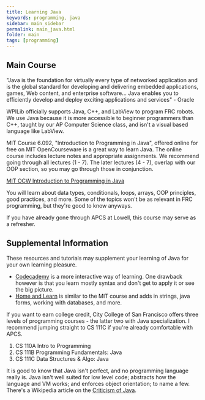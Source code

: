 ```yaml
---
title: Learning Java
keywords: programming, java
sidebar: main_sidebar
permalink: main_java.html
folder: main
tags: [programming]
---
```


## Main Course

"Java is the foundation for virtually every type of networked application and is the global standard for developing and delivering embedded applications, games, Web content, and enterprise software... Java enables you to efficiently develop and deploy exciting applications and services" - Oracle

WPILib officially supports Java, C++, and LabView to program FRC robots. We use Java because it is more accessible to beginner programmers than C++, taught by our AP Computer Science class, and isn't a visual based language like LabView.

MIT Course 6.092, "Introduction to Programming in Java", offered online for free on MIT OpenCourseware is a great way to learn Java. The online course includes lecture notes and appropriate assignments. We recommend going through all lectures (1 - 7). The later lectures (4 - 7), overlap with our OOP section, so you may go through those in conjunction.

[MIT OCW Introduction to Programming in Java](https://ocw.mit.edu/courses/electrical-engineering-and-computer-science/6-092-introduction-to-programming-in-java-january-iap-2010/)

You will learn about data types, conditionals, loops, arrays, OOP principles, good practices, and more. Some of the topics won't be as relevant in FRC programming, but they're good to know anyways.

If you have already gone through APCS at Lowell, this course may serve as a refresher.

## Supplemental Information

These resources and tutorials may supplement your learning of Java for your own learning pleasure.

- [Codecademy](https://www.codecademy.com/learn/learn-java) is a more interactive way of learning. One drawback however is that you learn mostly syntax and don't get to apply it or see the big picture.
- [Home and Learn](https://www.homeandlearn.co.uk/java/java.html) is similar to the MIT course and adds in strings, java forms, working with databases, and more.

If you want to earn college credit, City College of San Francisco offers three levels of programming courses - the latter two with Java specialization. I recommend jumping straight to CS 111C if you're already comfortable with APCS.
1. CS 110A Intro to Programming
2. CS 111B Programming Fundamentals: Java
3. CS 111C Data Structures & Algo: Java

It is good to know that Java isn't perfect, and no programming language really is. Java isn't well suited for low level code; abstracts how the language and VM works; and enforces object orientation; to name a few. There's a Wikipedia article on the [Criticism of Java](https://en.wikipedia.org/wiki/Criticism_of_Java).